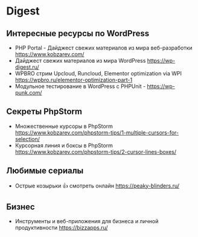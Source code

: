 # Digest

## Интересные ресурсы по WordPress

- PHP Portal - Дайджест свежих материалов из мира веб-разработки https://www.kobzarev.com/
- Дайджест свежих материалов из мира WordPress https://wp-digest.ru/
- WPBRO стрим Upcloud, Runcloud, Elementor optimization via WPI https://wpbro.ru/elementor-optimization-part-1
- Модульное тестирование в WordPress с PHPUnit - https://wp-punk.com/

## Секреты PhpStorm
- Множественные курсоры в PhpStorm https://www.kobzarev.com/phpstorm-tips/1-multiple-cursors-for-selection/
- Курсорная линия и боксы в PhpStorm https://www.kobzarev.com/phpstorm-tips/2-cursor-lines-boxes/

## Любимые сериалы

- Острые козырьки 👍 смотреть онлайн https://peaky-blinders.ru/

## Бизнес

- Инструменты и веб-приложения для бизнеса и личной продуктивности https://bizzapps.ru/
